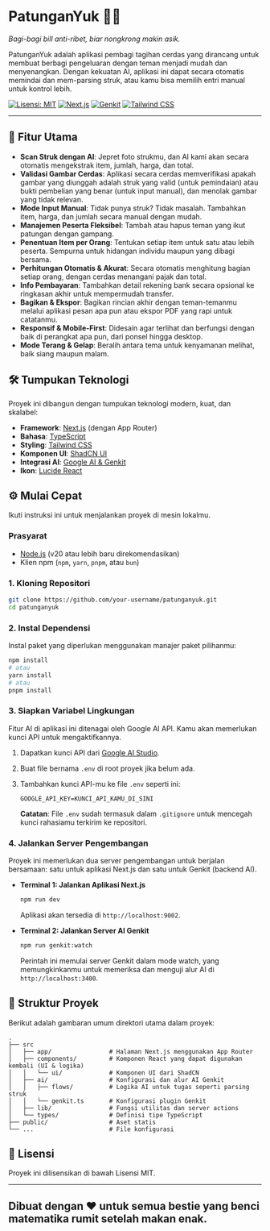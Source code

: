 # PatunganYuk 🧾✨

*Bagi-bagi bill anti-ribet, biar nongkrong makin asik.*

PatunganYuk adalah aplikasi pembagi tagihan cerdas yang dirancang untuk membuat berbagi pengeluaran dengan teman menjadi mudah dan menyenangkan. Dengan kekuatan AI, aplikasi ini dapat secara otomatis memindai dan mem-parsing struk, atau kamu bisa memilih entri manual untuk kontrol lebih.

[![Lisensi: MIT](https://img.shields.io/badge/License-MIT-yellow.svg)](https://opensource.org/licenses/MIT)
[![Next.js](https://img.shields.io/badge/Next.js-15-black?logo=next.js)](https://nextjs.org/)
[![Genkit](https://img.shields.io/badge/Genkit-AI-blue?logo=google&logoColor=white)](https://firebase.google.com/docs/genkit)
[![Tailwind CSS](https://img.shields.io/badge/Tailwind_CSS-3-38B2AC?logo=tailwind-css&logoColor=white)](https://tailwindcss.com/)

---

## 🚀 Fitur Utama

-   **Scan Struk dengan AI**: Jepret foto strukmu, dan AI kami akan secara otomatis mengekstrak item, jumlah, harga, dan total.
-   **Validasi Gambar Cerdas**: Aplikasi secara cerdas memverifikasi apakah gambar yang diunggah adalah struk yang valid (untuk pemindaian) atau bukti pembelian yang benar (untuk input manual), dan menolak gambar yang tidak relevan.
-   **Mode Input Manual**: Tidak punya struk? Tidak masalah. Tambahkan item, harga, dan jumlah secara manual dengan mudah.
-   **Manajemen Peserta Fleksibel**: Tambah atau hapus teman yang ikut patungan dengan gampang.
-   **Penentuan Item per Orang**: Tentukan setiap item untuk satu atau lebih peserta. Sempurna untuk hidangan individu maupun yang dibagi bersama.
-   **Perhitungan Otomatis & Akurat**: Secara otomatis menghitung bagian setiap orang, dengan cerdas menangani pajak dan total.
-   **Info Pembayaran**: Tambahkan detail rekening bank secara opsional ke ringkasan akhir untuk mempermudah transfer.
-   **Bagikan & Ekspor**: Bagikan rincian akhir dengan teman-temanmu melalui aplikasi pesan apa pun atau ekspor PDF yang rapi untuk catatanmu.
-   **Responsif & Mobile-First**: Didesain agar terlihat dan berfungsi dengan baik di perangkat apa pun, dari ponsel hingga desktop.
-   **Mode Terang & Gelap**: Beralih antara tema untuk kenyamanan melihat, baik siang maupun malam.

## 🛠️ Tumpukan Teknologi

Proyek ini dibangun dengan tumpukan teknologi modern, kuat, dan skalabel:

-   **Framework**: [Next.js](https://nextjs.org/) (dengan App Router)
-   **Bahasa**: [TypeScript](https://www.typescriptlang.org/)
-   **Styling**: [Tailwind CSS](https://tailwindcss.com/)
-   **Komponen UI**: [ShadCN UI](https://ui.shadcn.com/)
-   **Integrasi AI**: [Google AI & Genkit](https://firebase.google.com/docs/genkit)
-   **Ikon**: [Lucide React](https://lucide.dev/guide/packages/lucide-react)

## ⚙️ Mulai Cepat

Ikuti instruksi ini untuk menjalankan proyek di mesin lokalmu.

### Prasyarat

-   [Node.js](https://nodejs.org/en/) (v20 atau lebih baru direkomendasikan)
-   Klien npm (`npm`, `yarn`, `pnpm`, atau `bun`)

### 1. Kloning Repositori

```bash
git clone https://github.com/your-username/patunganyuk.git
cd patunganyuk
```

### 2. Instal Dependensi

Instal paket yang diperlukan menggunakan manajer paket pilihanmu:

```bash
npm install
# atau
yarn install
# atau
pnpm install
```

### 3. Siapkan Variabel Lingkungan

Fitur AI di aplikasi ini ditenagai oleh Google AI API. Kamu akan memerlukan kunci API untuk mengaktifkannya.

1.  Dapatkan kunci API dari [Google AI Studio](https://aistudio.google.com/app/apikey).
2.  Buat file bernama `.env` di root proyek jika belum ada.
3.  Tambahkan kunci API-mu ke file `.env` seperti ini:

    ```env
    GOOGLE_API_KEY=KUNCI_API_KAMU_DI_SINI
    ```

    **Catatan**: File `.env` sudah termasuk dalam `.gitignore` untuk mencegah kunci rahasiamu terkirim ke repositori.

### 4. Jalankan Server Pengembangan

Proyek ini memerlukan dua server pengembangan untuk berjalan bersamaan: satu untuk aplikasi Next.js dan satu untuk Genkit (backend AI).

-   **Terminal 1: Jalankan Aplikasi Next.js**

    ```bash
    npm run dev
    ```

    Aplikasi akan tersedia di `http://localhost:9002`.

-   **Terminal 2: Jalankan Server AI Genkit**

    ```bash
    npm run genkit:watch
    ```

    Perintah ini memulai server Genkit dalam mode watch, yang memungkinkanmu untuk memeriksa dan menguji alur AI di `http://localhost:3400`.

## 📂 Struktur Proyek

Berikut adalah gambaran umum direktori utama dalam proyek:

```
.
├── src
│   ├── app/                # Halaman Next.js menggunakan App Router
│   ├── components/         # Komponen React yang dapat digunakan kembali (UI & logika)
│   │   └── ui/             # Komponen UI dari ShadCN
│   ├── ai/                 # Konfigurasi dan alur AI Genkit
│   │   ├── flows/          # Logika AI untuk tugas seperti parsing struk
│   │   └── genkit.ts       # Konfigurasi plugin Genkit
│   ├── lib/                # Fungsi utilitas dan server actions
│   └── types/              # Definisi tipe TypeScript
├── public/                 # Aset statis
└── ...                     # File konfigurasi
```

## 📄 Lisensi

Proyek ini dilisensikan di bawah Lisensi MIT.

---
Dibuat dengan ❤️ untuk semua bestie yang benci matematika rumit setelah makan enak.
---
